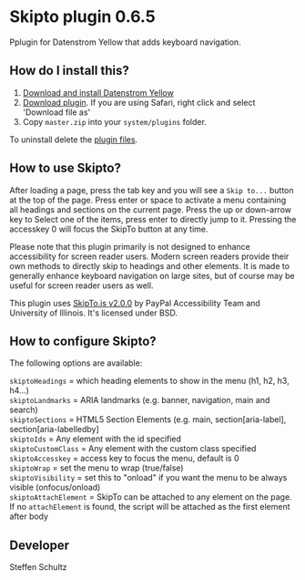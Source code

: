 Skipto plugin 0.6.5
===================
Pplugin for Datenstrom Yellow that adds keyboard navigation.

## How do I install this?

1. [Download and install Datenstrom Yellow](https://github.com/datenstrom/yellow/)
2. [Download plugin](https://github.com/schulle4u/yellow-plugin-skipto/archive/master.zip). If you are using Safari, right click and select 'Download file as'
3. Copy `master.zip` into your `system/plugins` folder.

To uninstall delete the [plugin files](update.ini).

## How to use Skipto?

After loading a page, press the tab key and you will see a `Skip to...` button at the top of the page. Press enter or space to activate a menu containing all headings and sections on the current page. Press the up or down-arrow key to Select one of the items, press enter to directly jump to it. Pressing the accesskey 0 will focus the SkipTo button at any time. 

Please note that this plugin primarily is not designed to enhance accessibility for screen reader users. Modern screen readers provide their own methods to directly skip to headings and other elements. It is made to generally enhance keyboard navigation on large sites, but of course may be useful for screen reader users as well. 

This plugin uses [SkipTo.js v2.0.0](https://paypal.github.io/skipto/) by PayPal Accessibility Team and University of Illinois. It's licensed under BSD.

## How to configure Skipto?

The following options are available: 

`skiptoHeadings` = which heading elements to show in the menu (h1, h2, h3, h4...)  
`skiptoLandmarks` = ARIA landmarks (e.g. banner, navigation, main and search)  
`skiptoSections` = HTML5 Section Elements (e.g. main, section[aria-label], section[aria-labelledby]  
`skiptoIds` = Any element with the id specified  
`skiptoCustomClass` = Any element with the custom class specified  
`skiptoAccesskey` = access key to focus the menu, default is 0  
`skiptoWrap` = set the menu to wrap (true/false)  
`skiptoVisibility` = set this to "onload" if you want the menu to be always visible (onfocus/onload)  
`skiptoAttachElement` = SkipTo can be attached to any element on the page. If no `attachElement` is found, the script will be attached as the first element after body

## Developer

Steffen Schultz
